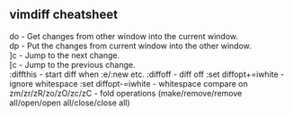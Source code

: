 vimdiff cheatsheet
------------------
do - Get changes from other window into the current window.  
dp - Put the changes from current window into the other window.  
]c - Jump to the next change.  
[c - Jump to the previous change.  
:diffthis               - start diff when :e/:new etc.
:diffoff                - diff off
:set diffopt+=iwhite    - ignore whitespace
:set diffopt-=iwhite    - whitespace compare on
zm/zr/zR/zo/zO/zc/zC    - fold operations (make/remove/remove all/open/open all/close/close all)
